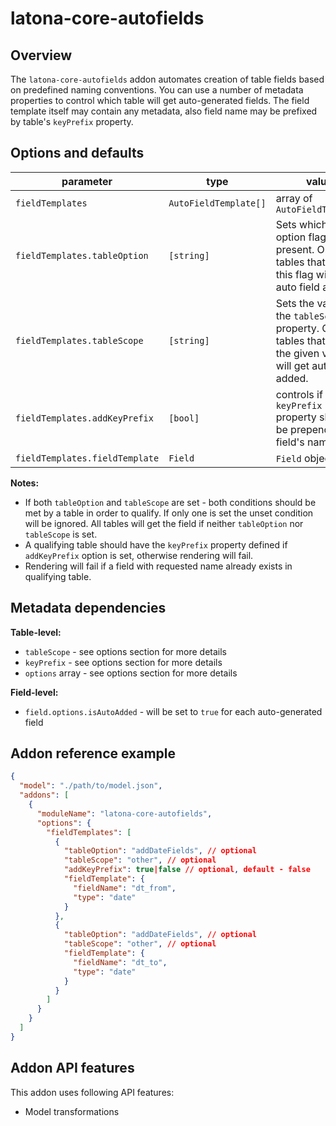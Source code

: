 # latona-core-autofields

## Overview

The `latona-core-autofields` addon automates creation of table fields based on
predefined naming conventions. You can use a number of metadata properties to
control which table will get auto-generated fields. The field template itself
may contain any metadata, also field name may be prefixed by table's
`keyPrefix` property.

## Options and defaults

| parameter                      | type                  | value                                                                                                         |
| ------------------------------ | --------------------- | ------------------------------------------------------------------------------------------------------------- |
| `fieldTemplates`               | `AutoFieldTemplate[]` | array of `AutoFieldTemplate`                                                                                  |
| `fieldTemplates.tableOption`   | `[string]`            | Sets which table option flag should present. Only tables that have this flag will get auto field added.       |
| `fieldTemplates.tableScope`    | `[string]`            | Sets the value of the `tableScope` property. Only tables that have the given value will get auto field added. |
| `fieldTemplates.addKeyPrefix`  | `[bool]`              | controls if table's `keyPrefix` property should be prepended to field's name                                  |
| `fieldTemplates.fieldTemplate` | `Field`               | `Field` object                                                                                                |

**Notes:**

- If both `tableOption` and `tableScope` are set - both conditions should be met
  by a table in order to qualify. If only one is set the unset condition will be
  ignored. All tables will get the field if neither `tableOption` nor `tableScope`
  is set.
- A qualifying table should have the `keyPrefix` property defined if
  `addKeyPrefix` option is set, otherwise rendering will fail.
- Rendering will fail if a field with requested name already exists in
  qualifying table.

## Metadata dependencies

**Table-level:**

- `tableScope` - see options section for more details
- `keyPrefix` - see options section for more details
- `options` array - see options section for more details

**Field-level:**

- `field.options.isAutoAdded` - will be set to `true` for each auto-generated
  field

## Addon reference example

```json
{
  "model": "./path/to/model.json",
  "addons": [
    {
      "moduleName": "latona-core-autofields",
      "options": {
        "fieldTemplates": [
          {
            "tableOption": "addDateFields", // optional
            "tableScope": "other", // optional
            "addKeyPrefix": true|false // optional, default - false
            "fieldTemplate": {
              "fieldName": "dt_from",
              "type": "date"
            }
          },
          {
            "tableOption": "addDateFields", // optional
            "tableScope": "other", // optional
            "fieldTemplate": {
              "fieldName": "dt_to",
              "type": "date"
            }
          }
        ]
      }
    }
  ]
}
```

## Addon API features

This addon uses following API features:

- Model transformations
